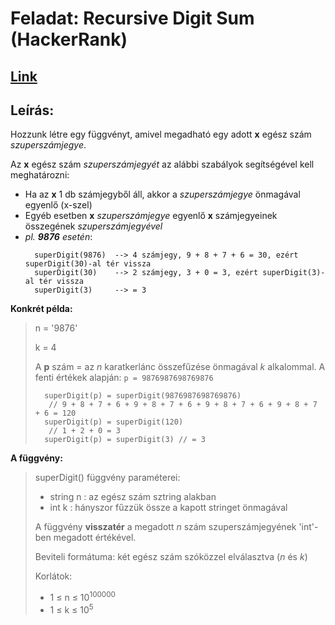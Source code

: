 # Feladat: Recursive Digit Sum (HackerRank)

## [Link](https://www.hackerrank.com/challenges/recursive-digit-sum/problem)

## Leírás:
Hozzunk létre egy függvényt, amivel megadható egy adott **x** egész szám *szuperszámjegye*.

Az **x** egész szám *szuperszámjegyét* az alábbi szabályok segítségével kell meghatározni:
- Ha az **x** 1 db számjegyből áll, akkor a *szuperszámjegye* önmagával egyenlő (x-szel)
- Egyéb esetben **x** *szuperszámjegye* egyenlő **x** számjegyeinek összegének *szuperszámjegyével*
- *pl. **9876** esetén*:
  ```
    superDigit(9876)  --> 4 számjegy, 9 + 8 + 7 + 6 = 30, ezért superDigit(30)-al tér vissza
    superDigit(30)    --> 2 számjegy, 3 + 0 = 3, ezért superDigit(3)-al tér vissza
    superDigit(3)     --> = 3
  ```
**Konkrét példa:**
> n = '9876'
> 
> k = 4
> 
> A **p** szám =  az *n* karatkerlánc összefűzése önmagával *k* alkalommal.
> A fenti értékek alapján: `p = 9876987698769876`
>
> ```
>   superDigit(p) = superDigit(9876987698769876)
>    // 9 + 8 + 7 + 6 + 9 + 8 + 7 + 6 + 9 + 8 + 7 + 6 + 9 + 8 + 7 + 6 = 120
>   superDigit(p) = superDigit(120)
>    // 1 + 2 + 0 = 3
>   superDigit(p) = superDigit(3) // = 3
> ```
>

**A függvény:**
> superDigit() függvény paraméterei:
> * string n : az egész szám sztring alakban
> * int k : hányszor fűzzük össze a kapott stringet önmagával
>
> A függvény **visszatér** a megadott *n* szám szuperszámjegyének 'int'-ben megadott értékével.
>
> Beviteli formátuma: két egész szám szóközzel elválasztva (*n* és *k*)
>
> Korlátok:
>   * 1 $\le$ n $\le$ 10<sup>100000</sup>
>   * 1 $\le$ k $\le$ 10<sup>5</sup>
